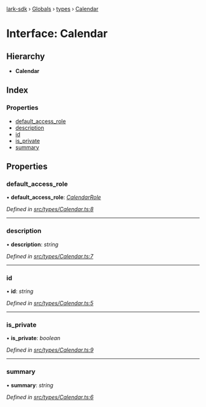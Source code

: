 [lark-sdk](../README.md) › [Globals](../globals.md) › [types](../modules/types.md) › [Calendar](types.calendar.md)

# Interface: Calendar

## Hierarchy

* **Calendar**

## Index

### Properties

* [default_access_role](types.calendar.md#default_access_role)
* [description](types.calendar.md#description)
* [id](types.calendar.md#id)
* [is_private](types.calendar.md#is_private)
* [summary](types.calendar.md#summary)

## Properties

###  default_access_role

• **default_access_role**: *[CalendarRole](../enums/types.calendarrole.md)*

*Defined in [src/types/Calendar.ts:8](https://github.com/TbhT/lark-sdk/blob/e3605bb/src/types/Calendar.ts#L8)*

___

###  description

• **description**: *string*

*Defined in [src/types/Calendar.ts:7](https://github.com/TbhT/lark-sdk/blob/e3605bb/src/types/Calendar.ts#L7)*

___

###  id

• **id**: *string*

*Defined in [src/types/Calendar.ts:5](https://github.com/TbhT/lark-sdk/blob/e3605bb/src/types/Calendar.ts#L5)*

___

###  is_private

• **is_private**: *boolean*

*Defined in [src/types/Calendar.ts:9](https://github.com/TbhT/lark-sdk/blob/e3605bb/src/types/Calendar.ts#L9)*

___

###  summary

• **summary**: *string*

*Defined in [src/types/Calendar.ts:6](https://github.com/TbhT/lark-sdk/blob/e3605bb/src/types/Calendar.ts#L6)*
